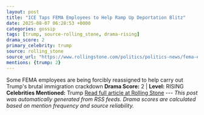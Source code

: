 ```yaml
---
layout: post
title: "ICE Taps FEMA Employees to Help Ramp Up Deportation Blitz"
date: 2025-08-07 06:28:53 +0000
categories: gossip
tags: [trump, source-rolling_stone, drama-rising]
drama_score: 2
primary_celebrity: trump
source: rolling_stone
source_url: "https://www.rollingstone.com/politics/politics-news/fema-employees-reassigned-ice-deportation-1235402269/"
mentions: {trump: 2}
---
```


Some FEMA employees are being forcibly reassigned to help carry out Trump's brutal immigration crackdown **Drama Score:** 2 | **Level:** RISING **Celebrities Mentioned:** Trump [Read full article at Rolling Stone](https://www.rollingstone.com/politics/politics-news/fema-employees-reassigned-ice-deportation-1235402269/) --- *This post was automatically generated from RSS feeds. Drama scores are calculated based on mention frequency and source reliability.*